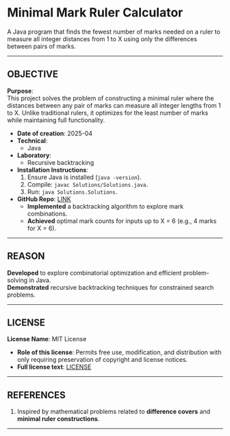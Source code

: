 # Minimal Mark Ruler Calculator  

A Java program that finds the fewest number of marks needed on a ruler to measure all integer distances from 1 to X using only the differences between pairs of marks.  

---

## OBJECTIVE  
**Purpose**:  
This project solves the problem of constructing a minimal ruler where the distances between any pair of marks can measure all integer lengths from 1 to X. Unlike traditional rulers, it optimizes for the least number of marks while maintaining full functionality.  

- **Date of creation**: 2025-04 
- **Technical**:  
  - Java  
- **Laboratory**:  
  - Recursive backtracking  
- **Installation Instructions**:  
  1. Ensure Java is installed (`java -version`).  
  2. Compile: `javac Solutions/Solutions.java`.  
  3. Run: `java Solutions.Solutions`.  
- **GitHub Repo**: [LINK](https://github.com/Naoyuki-Christopher-H/integer-ruler-java.git) 
  - **Implemented** a backtracking algorithm to explore mark combinations.  
  - **Achieved** optimal mark counts for inputs up to X = 6 (e.g., 4 marks for X = 6).  

---

## REASON  
**Developed** to explore combinatorial optimization and efficient problem-solving in Java.  
**Demonstrated** recursive backtracking techniques for constrained search problems.  

---

## LICENSE  
**License Name**: MIT License  
- **Role of this license**: Permits free use, modification, and distribution with only requiring preservation of copyright and license notices.  
- **Full license text**: [LICENSE](LICENSE)

---

## REFERENCES  
1. Inspired by mathematical problems related to **difference covers** and **minimal ruler constructions**.  

---
